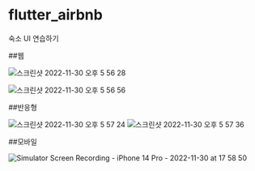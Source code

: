 # flutter_airbnb

숙소 UI 연습하기

##웹

![스크린샷 2022-11-30 오후 5 56 28](https://user-images.githubusercontent.com/102011608/204755026-158ac810-0651-40da-a3ec-56dc2e16c60d.png)

![스크린샷 2022-11-30 오후 5 56 56](https://user-images.githubusercontent.com/102011608/204755077-7c0efce4-ce26-46e3-8a8d-4cd1453c0548.png)


##반응형 

![스크린샷 2022-11-30 오후 5 57 24](https://user-images.githubusercontent.com/102011608/204755162-dc19a8e2-04de-4c7b-baac-111d2b85edcf.png)
![스크린샷 2022-11-30 오후 5 57 36](https://user-images.githubusercontent.com/102011608/204755177-b3838862-9b53-45e9-8fef-8de110b40d52.png)


##모바일

![Simulator Screen Recording - iPhone 14 Pro - 2022-11-30 at 17 58 50](https://user-images.githubusercontent.com/102011608/204755290-84209e99-6671-4308-833a-1aaa3abca1c9.gif)

